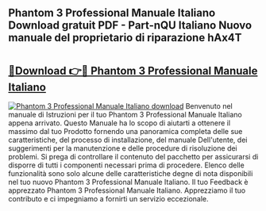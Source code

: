 ## Phantom 3 Professional Manuale Italiano Download gratuit PDF - Part-nQU Italiano Nuovo manuale del proprietario di riparazione hAx4T

# <h2><a href="http://dfbkviw.blite.top/?on=Phantom+3+Professional+Manuale+Italiano">🔗Download 👉🔴 Phantom 3 Professional Manuale Italiano</a></h2>

[![Phantom 3 Professional Manuale Italiano download](https://i.imgur.com/lujVjoI.png)](http://dfbkviw.blite.top/?on=Phantom+3+Professional+Manuale+Italiano)
Benvenuto nel manuale di Istruzioni per il tuo Phantom 3 Professional Manuale Italiano appena arrivato. Questo Manuale ha lo scopo di aiutarti a ottenere il massimo dal tuo Prodotto fornendo una panoramica completa delle sue caratteristiche, del processo di installazione, del manuale Dell'utente, dei suggerimenti per la manutenzione e delle procedure di risoluzione dei problemi. Si prega di controllare il contenuto del pacchetto per assicurarsi di disporre di tutti i componenti necessari prima di procedere. Elenco delle funzionalità sono solo alcune delle caratteristiche degne di nota disponibili nel tuo nuovo Phantom 3 Professional Manuale Italiano. Il tuo Feedback è apprezzato Phantom 3 Professional Manuale Italiano. Apprezziamo il tuo contributo e ci impegniamo a fornirti un servizio eccezionale.
